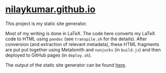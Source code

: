 # [nilaykumar.github.io](https://nilaykumar.github.io/)

This project is my static site generator.

Most of my writing is done in LaTeX. The code here converts my LaTeX code to
HTML using `pandoc` (see `transpile.sh` for the details). After conversion (and
extraction of relevant metadata), these HTML fragments are put put together
using Metalsmith and `nunjucks` (in `build.js`) and then deployed to GitHub
pages (in `deploy.sh`).

The output of the static site generator can be found [here](https://github.com/nilaykumar/nilaykumar.github.io).
